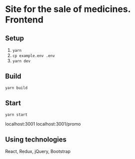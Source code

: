 # Site for the sale of medicines. Frontend

## Setup

1.  `yarn`
2.  `cp example.env .env`
3.  `yarn dev`

## Build

`yarn build`

## Start

`yarn start`

localhost:3001
localhost:3001/promo

## Using technologies

React, Redux, jQuery, Bootstrap